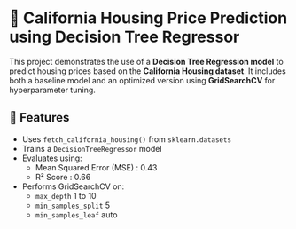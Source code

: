 # 🏡 California Housing Price Prediction using Decision Tree Regressor

This project demonstrates the use of a **Decision Tree Regression model** to predict housing prices based on the **California Housing dataset**. It includes both a baseline model and an optimized version using **GridSearchCV** for hyperparameter tuning.

## 📌 Features

- Uses `fetch_california_housing()` from `sklearn.datasets`
- Trains a `DecisionTreeRegressor` model
- Evaluates using:
  - Mean Squared Error (MSE) : 0.43
  - R² Score : 0.66
- Performs GridSearchCV on:
  - `max_depth` 1 to 10
  - `min_samples_split` 5
  - `min_samples_leaf` auto


